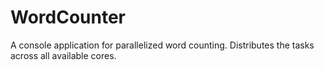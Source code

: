 # WordCounter

A console application for parallelized word counting.
Distributes the tasks across all available cores.